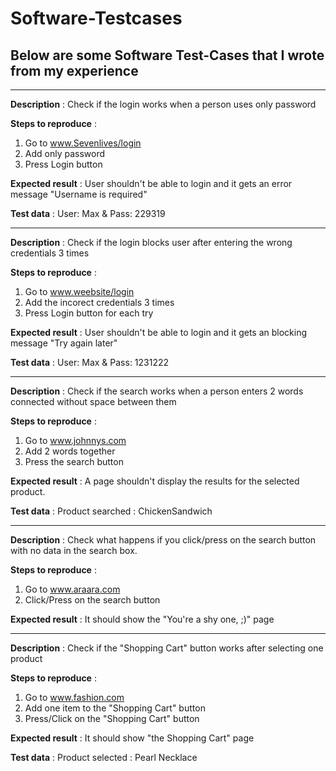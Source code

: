 # Software-Testcases

## Below are some Software Test-Cases that I wrote from my experience
-----------------


  **Description** : Check if the login works when a person uses only password 

 **Steps to reproduce** :

1. Go to www.Sevenlives/login
2. Add only password
3. Press Login button

 **Expected result** : User shouldn't be able to login and it gets an error message "Username is required"
 
 **Test data** : User: Max & Pass: 229319

-----------------

  **Description** : Check if the login blocks user after entering the wrong credentials 3 times

 **Steps to reproduce** :

1. Go to www.weebsite/login
2. Add the incorect credentials 3 times
3. Press Login button for each try

 **Expected result** : User shouldn't be able to login and it gets an blocking message "Try again later"
 
 **Test data** : User: Max & Pass: 1231222

-----------------

 **Description** : Check if the search works when a person enters 2 words connected without space between them

 **Steps to reproduce** :

1. Go to www.johnnys.com
2. Add 2 words together 
3. Press the search button

 **Expected result** :  A page shouldn't display the results for the selected product.
 
 **Test data** : Product searched : ChickenSandwich

-----------------

 **Description** : Check what happens if you click/press on the search button with no data in the search box.

 **Steps to reproduce** :

1. Go to www.araara.com
2. Click/Press on the search button


 **Expected result** :  It should show the "You're a shy one, ;)" page
 
 -----------------
 
  **Description** : Check if the "Shopping Cart" button works after selecting one product

 **Steps to reproduce** :

1. Go to www.fashion.com
2. Add one item to the "Shopping Cart" button
3. Press/Click on the "Shopping Cart" button

 **Expected result** :  It should show "the Shopping Cart" page
 
  **Test data** : Product selected : Pearl Necklace
